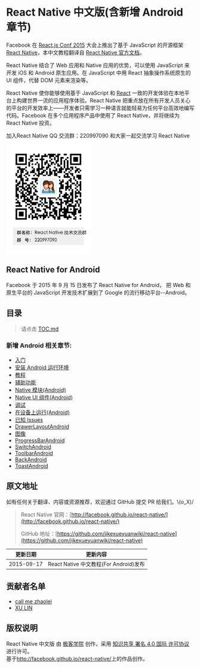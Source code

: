 # React Native 中文版(含新增 Android 章节)

Facebook 在 [React.js Conf 2015](http://conf.reactjs.com/) 大会上推出了基于 JavaScript 的开源框架 [React Native](http://facebook.github.io/react-native/)，本中文教程翻译自 [React Native 官方文档](http://facebook.github.io/react-native/docs/getting-started.html)。

React Native 结合了 Web 应用和 Native 应用的优势，可以使用 JavaScript 来开发 iOS 和 Android 原生应用。在 JavaScript 中用 React 抽象操作系统原生的 UI 组件，代替 DOM 元素来渲染等。

React Native 使你能够使用基于 JavaScript 和 [React](http://wiki.jikexueyuan.com/project/react/) 一致的开发体验在本地平台上构建世界一流的应用程序体验。React Native 把重点放在所有开发人员关心的平台的开发效率上——开发者只需学习一种语言就能轻易为任何平台高效地编写代码。Facebook 在多个应用程序产品中使用了 React Native，并将继续为 React Native 投资。    

加入React Native QQ 交流群：220997090 和大家一起交流学习 React Native      

![ReactNativeQQ](images/ReactNative技术交流群群二维码.png)

## **React Native for Android**

Facebook 于 2015 年 9 月 15 日发布了 React Native for Android， 把 Web 和原生平台的 JavaScript 开发技术扩展到了 Google 的流行移动平台--Android。

## 目录

>请点击 [TOC.md](TOC.md)

### 新增 Android 相关章节:

- [入门](GettingStarted.md)
- [安装 Android 运行环境](DevelopmentSetupAndroid.md)
- [教程](tutorial.md) 
- [辅助功能](Accessibility.md)
- [Native 模块(Android)](NativeModulesAndroid.md)
- [Native UI 组件(Android)](NativeComponentsAndroid.md)
- [调试](debugging.md)
- [在设备上运行(Android)](RunningOnDeviceAndroid.md)
- [已知 Issues](KnownIssues.md)
- [DrawerLayoutAndroid](DrawerLayoutAndroid.md)
- [图像](image.md)
- [ProgressBarAndroid](ProgressBarAndroid.md)
- [SwitchAndroid](SwitchAndroid.md)
- [ToolbarAndroid](ToolbarAndroid.md)
- [BackAndroid](backAndroid.md)
- [ToastAndroid](ToastAndroid.md)

## 原文地址

如有任何关于翻译、内容或资源推荐，欢迎通过 GitHub 提交 PR 给我们。\\(o_X)/

> React Native 官网：[http://facebook.github.io/react-native/](http://facebook.github.io/react-native/)
> 
> GitHub 地址：[https://github.com/jikexueyuanwiki/react-native](https://github.com/jikexueyuanwiki/react-native)


|更新日期    |更新内容
|----------|--------------------
|2015-09-17|React Native 中文教程(For Android)发布

## 贡献者名单

- [call me zhaolei](https://github.com/wdxgtsh)
- [XU LIN](https://github.com/RadishLin)

## 版权说明

<a rel="license" href="http://creativecommons.org/licenses/by/4.0/"></a><span xmlns:dct="http://purl.org/dc/terms/" property="dct:title">React Native 中文版</span> 由 <a xmlns:cc="http://creativecommons.org/ns#" href="http://wiki.jikexueyuan.com/project/react-native/" property="cc:attributionName" rel="cc:attributionURL">极客学院</a> 创作，采用 <a rel="license" href="http://creativecommons.org/licenses/by/4.0/">知识共享 署名 4.0 国际 许可协议</a>进行许可。<br />基于<a xmlns:dct="http://purl.org/dc/terms/" href="http://facebook.github.io/react-native/" rel="dct:source">http://facebook.github.io/react-native/</a>上的作品创作。
